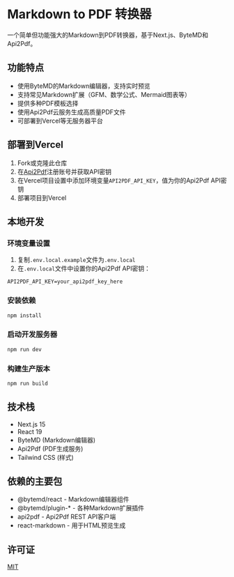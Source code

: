 # Markdown to PDF 转换器

一个简单但功能强大的Markdown到PDF转换器，基于Next.js、ByteMD和Api2Pdf。

## 功能特点

- 使用ByteMD的Markdown编辑器，支持实时预览
- 支持常见Markdown扩展（GFM、数学公式、Mermaid图表等）
- 提供多种PDF模板选择
- 使用Api2Pdf云服务生成高质量PDF文件
- 可部署到Vercel等无服务器平台

## 部署到Vercel

1. Fork或克隆此仓库
2. 在[Api2Pdf](https://app.api2pdf.com/signup)注册账号并获取API密钥
3. 在Vercel项目设置中添加环境变量`API2PDF_API_KEY`，值为你的Api2Pdf API密钥
4. 部署项目到Vercel

## 本地开发

### 环境变量设置

1. 复制`.env.local.example`文件为`.env.local`
2. 在`.env.local`文件中设置你的Api2Pdf API密钥：
```
API2PDF_API_KEY=your_api2pdf_key_here
```

### 安装依赖

```bash
npm install
```

### 启动开发服务器

```bash
npm run dev
```

### 构建生产版本

```bash
npm run build
```

## 技术栈

- Next.js 15
- React 19
- ByteMD (Markdown编辑器)
- Api2Pdf (PDF生成服务)
- Tailwind CSS (样式)

## 依赖的主要包

- @bytemd/react - Markdown编辑器组件
- @bytemd/plugin-* - 各种Markdown扩展插件
- api2pdf - Api2Pdf REST API客户端
- react-markdown - 用于HTML预览生成

## 许可证

[MIT](LICENSE)